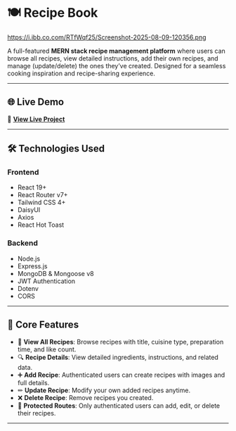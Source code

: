 # 🍽 Recipe Book
https://i.ibb.co.com/RTfWqf25/Screenshot-2025-08-09-120356.png

A full-featured **MERN stack recipe management platform** where users can browse all recipes, view detailed instructions, add their own recipes, and manage (update/delete) the ones they’ve created. Designed for a seamless cooking inspiration and recipe-sharing experience.

---

## 🌐 Live Demo
🔗 **[View Live Project](https://recipe-book-client-five.vercel.app/)**

---

## 🛠 Technologies Used

### **Frontend**
- React 19+
- React Router v7+
- Tailwind CSS 4+
- DaisyUI
- Axios
- React Hot Toast

### **Backend**
- Node.js
- Express.js
- MongoDB & Mongoose v8
- JWT Authentication
- Dotenv
- CORS

---

## 📌 Core Features
- 📜 **View All Recipes**: Browse recipes with title, cuisine type, preparation time, and like count.  
- 🔍 **Recipe Details**: View detailed ingredients, instructions, and related data.  
- ➕ **Add Recipe**: Authenticated users can create recipes with images and full details.  
- ✏ **Update Recipe**: Modify your own added recipes anytime.  
- ❌ **Delete Recipe**: Remove recipes you created.  
- 🔐 **Protected Routes**: Only authenticated users can add, edit, or delete their recipes.

---

